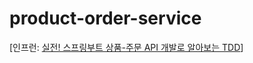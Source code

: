 # product-order-service
[인프런: [실전! 스프링부트 상품-주문 API 개발로 알아보는 TDD](https://www.inflearn.com/course/%EC%8A%A4%ED%94%84%EB%A7%81%EB%B6%80%ED%8A%B8-%EC%8B%A4%EC%A0%84-%EC%83%81%ED%92%88%EC%A3%BC%EB%AC%B8-tdd/dashboard)]
